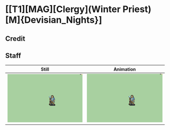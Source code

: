 # [\[T1\]\[MAG\]\[Clergy\]\(Winter Priest\)\[M\]{Devisian_Nights}]

## Credit


	
## Staff

| Still | Animation |
| :---: | :-------: |
| ![Staff still](./Staff_000.png) | ![Staff animation](./Staff.gif) |
